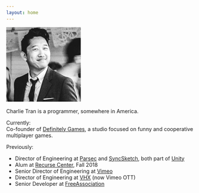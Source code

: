 ```yaml
---
layout: home
---
```


<img title="actual size" id="home-photo" src="/assets/home-photo.jpg" />

Charlie Tran is a programmer, somewhere in America.
 
Currently:  
Co-founder of [Definitely Games](https://def.games), a studio focused on funny and cooperative multiplayer games.

Previously:  
- Director of Engineering at [Parsec](https://parsec.app) and [SyncSketch](https://syncsketch.com/), both part of [Unity](https://unity.com)  
- Alum at [Recurse Center](https://www.recurse.com/), Fall 2018
- Senior Director of Engineering at [Vimeo](https://vimeo.com)   
- Director of Engineering at [VHX](https://ott.vimeo.com) (now Vimeo OTT)   
- Senior Developer at [FreeAssociation](https://freeassociation.is/)  
